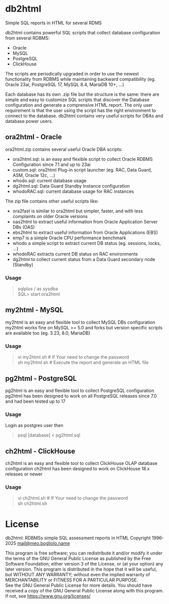 # db2html
Simple SQL reports in HTML for several RDMS

db2html contains powerful SQL scripts that collect database configuration from several RDBMS:  
* Oracle
* MySQL
* PostgreSQL
* ClickHouse

The scripts are periodically upgraded in order to use the newest functionality from RDBMS
while maintaining backward compatibility (eg. Oracle 23ai, PostgreSQL 17, MySQL 8.4, MariaDB 10+, ...)

Each database has its own .zip file but the structure is the same:
there are simple and easy to customize SQL scripts that discover
the Database configuration and generate a comprensive HTML report.
The only user requirement is that the user using the script has
the right environment to connect to the database.
db2html contains very useful scripts for DBAs and database power users.

## ora2html - Oracle
ora2html.zip contains several useful Oracle DBA scripts:
*  ora2html.sql: is an easy and flexible script to collect Oracle RDBMS Configuration since 7.1 and up to 23ai
*  custom.sql: ora2html Plug-in script launcher (eg. RAC, Data Guard, ASM, Oracle 12c, ...)
*  whodo.sql: current database usage
*  dg2html.sql: Data Guard Standby Instance configuration
*  whodoRAC.sql: current database usage for RAC instances


The zip file contains other useful scripts like:  
*  ora2fast is similar to ora2html but simpler, faster, and  with less complaints on older Oracle versions  
*  oas2html to extract useful information from Oracle Application Server DBs (OAS)   
*  ebs2html to extract useful information from Oracle Applications (EBS)   
*  emp7 is a simple Oracle CPU performance benchmark  
*  whodo a simple script to extract current DB status (eg. sessions, locks, ...)
*  whodoRAC extracts current DB status on RAC environments
*  dg2html to collect current status from a Data Guard secondary node (Standby)

### Usage
> sqlplus / as sysdba  
> SQL> start ora2html


## my2html - MySQL
my2html is an easy and flexible tool to collect MySQL DBs configuration
my2html works fine on MySQL >= 5.0 and forks but version specific scripts are available too (eg. 3.23, 8.0, MariaDB)

### Usage
> vi my2html.sh		# If Your need to change the password  
> sh my2html.sh		# Execute the report and generate an HTML file  


## pg2html - PostgreSQL
pg2html is an easy and flexible tool to collect PostgreSQL configuration
pg2html has been designed to work on all PostgreSQL releases since 7.0 and had been tested up to 17

### Usage
Login as postgres user then  
> psql [database] < pg2html.sql


## ch2html - ClickHouse
ch2html is an easy and flexible tool to collect ClickHouse OLAP database configuration
ch2html has been designed to work on ClickHouse 18.x releases or newer

### Usage
> vi ch2html.sh		# If Your need to change the password  
> sh ch2html.sh


# License
db2html: RDBMSs simple SQL assessment reports in HTML
Copyright 1996-2025 mail@meo.bogliolo.name 

This program is free software; you can redistribute it and/or modify
it under the terms of the GNU General Public License as published by
the Free Software Foundation; either version 3 of the License, or
(at your option) any later version.
This program is distributed in the hope that it will be useful,
but WITHOUT ANY WARRANTY; without even the implied warranty of
MERCHANTABILITY or FITNESS FOR A PARTICULAR PURPOSE.  
See the GNU General Public License for more details.
You should have received a copy of the GNU General Public License
along with this program. If not, see https://www.gnu.org/licenses/
